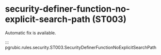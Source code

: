 # security-definer-function-no-explicit-search-path (ST003)

Automatic fix is available.

::: pgrubic.rules.security.ST003.SecurityDefinerFunctionNoExplicitSearchPath
